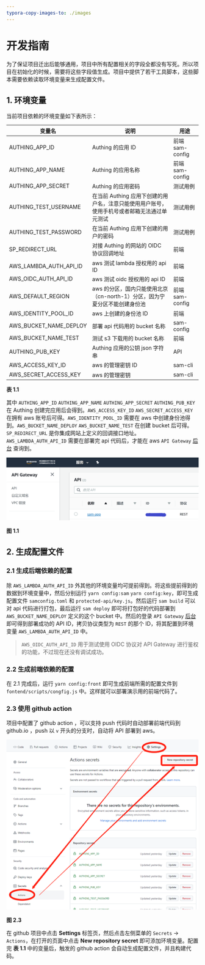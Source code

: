 ```yaml
---
typora-copy-images-to: ./images
---
```


# 开发指南

为了保证项目迁出后能够通用，项目中所有配置相关的字段全都没有写死。所以项目在初始化的时候，需要将这些字段值生成。项目中提供了若干工具脚本，这些脚本需要依赖读取环境变量来生成配置文件。

## 1. 环境变量

当前项目依赖的环境变量如下表所示：

| 变量名                 | 说明                                                         | 用途            |
| ---------------------- | ------------------------------------------------------------ | --------------- |
| AUTHING_APP_ID         | Authing 的应用 ID                                            | 前端 sam-config |
| AUTHING_APP_NAME       | Authing 的应用名称                                           | 前端 sam-config |
| AUTHING_APP_SECRET     | Authing 的应用密码                                           | 测试用例        |
| AUTHING_TEST_USERNAME  | 在当前 Authing 应用下创建的用户名，注意只能使用用户账号，使用手机号或者邮箱无法通过单元测试 | 测试用例        |
| AUTHING_TEST_PASSWORD  | 在当前 Authing 应用下创建的用户的密码                        | 测试用例        |
| SP_REDIRECT_URL        | 对接 Authing 的网站的 OIDC 协议回调地址                      | 前端            |
| AWS_LAMBDA_AUTH_API_ID | aws 测试 lambda 授权用的 api ID                              | 前端            |
| AWS_OIDC_AUTH_API_ID   | aws 测试 oidc 授权用的 api ID                                | 前端            |
| AWS_DEFAULT_REGION     | aws 的分区，国内只能使用北京（cn-north-1）分区，因为宁夏分区不能创建身份池 | 前端 sam-config |
| AWS_IDENTITY_POOL_ID   | aws 上创建的身份池 ID                                        | 前端            |
| AWS_BUCKET_NAME_DEPLOY | 部署 api 代码用的 bucket 名称                                | sam-config      |
| AWS_BUCKET_NAME_TEST   | 测试 s3 下载用的 bucket 名称                                 | 前端            |
| AUTHING_PUB_KEY        | Authing 应用的公钥 json 字符串                               | API             |
| AWS_ACCESS_KEY_ID      | aws 的管理密钥 ID                                            | sam-cli         |
| AWS_SECRET_ACCESS_KEY  | aws 的管理密钥                                               | sam-cli         |

**表 1.1**

其中 `AUTHING_APP_ID` `AUTHING_APP_NAME` `AUTHING_APP_SECRET` `AUTHING_PUB_KEY` 在 Authing 创建完应用后会得到。`AWS_ACCESS_KEY_ID` `AWS_SECRET_ACCESS_KEY` 在拥有 aws 账号后可得。`AWS_IDENTITY_POOL_ID` 需要在 aws 中创建身份池得到。`AWS_BUCKET_NAME_DEPLOY` `AWS_BUCKET_NAME_TEST` 在创建 bucket 后可得。`SP_REDIRECT_URL` 是你集成网站上定义的回调接口地址。`AWS_LAMBDA_AUTH_API_ID` 需要在部署完 api 代码后，才能在 aws `API Gateway` [后台](https://console.amazonaws.cn/apigateway/main/apis) 查询到。

![image-20220401190149174](images/image-20220401190149174.png)

**图 1.1**



 ## 2. 生成配置文件

### 2.1 生成后端依赖的配置

除 `AWS_LAMBDA_AUTH_API_ID` 外其他的环境变量均可提前得到。将这些提前得到的数据到环境变量中，然后分别运行 `yarn config:sam` `yarn config:key`，即可生成配置文件 `samconfig.toml` 和 `protected-api/key.js`。然后运行 `sam build` 可以对 api 代码进行打包，最后运行 `sam deploy` 即可将打包好的代码部署到 `AWS_BUCKET_NAME_DEPLOY` 定义的这个 bucket 中。然后的登录 `API Gateway` [后台](https://console.amazonaws.cn/apigateway/main/apis) 即可得到部署成功的 API ID，拷贝协议类型为 `REST` 的那个 ID，将其配置到环境变量 `AWS_LAMBDA_AUTH_API_ID`  中。

> `AWS_OIDC_AUTH_API_ID` 用于测试使用 OIDC 协议对 API Gateway 进行鉴权的功能，不过现在还没有调试成功。

### 2.2 生成前端依赖的配置

在 2.1 完成后，运行 `yarn config:front` 即可生成前端所需的配置文件到 `fontend/scripts/congfig.js` 中。这样就可以部署演示用的前端代码了。

### 2.3 使用 github action

项目中配置了 github action ，可以支持 push 代码时自动部署前端代码到 github.io ，push 以 `v` 开头的分支时，自动将 API 部署到 aws。

![image-20220401192025919](images/image-20220401192025919.png)

**图 2.3**

在 github 项目中点击 **Settings** 标签页，然后点击左侧菜单的 `Secrets` -> `Actions`，在打开的页面中点击 **New repository secret** 即可添加环境变量。配置完 **表 1.1** 中的变量后，触发的 github action 会自动生成配置文件，并且构建代码。
